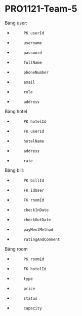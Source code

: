 # PRO1121-Team-5
Bảng user:
-          PK userId
-          username
-          password
-          fullName
-          phoneNumber
-          email
-          role
-          address
Bảng hotel
-          PK hotelId
-          FK userId
-          hotelName
-          address
-          rate
Bảng bill:
-          PK billId
-          FK idUser
-          FK roomId
-          checkInDate
-          checkOutDate
-          payMentMethod
-          ratingAndComment
Bảng room
-          PK roomId
-          FK hotelId
-          type
-          price
-          status
-          capacity
